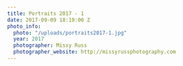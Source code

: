```yaml
---
title: Portraits 2017 - 1
date: 2017-09-09 18:19:00 Z
photo_info:
  photo: "/uploads/portraits2017-1.jpg"
  year: 2017
  photographer: Missy Russ
  photographer_website: http://missyrussphotography.com
---
```



